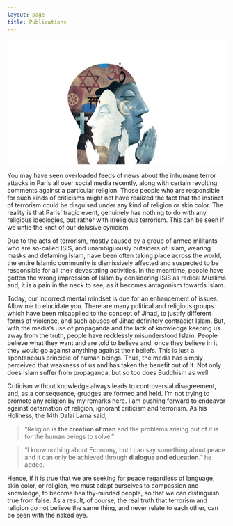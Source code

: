 ```yaml
---
layout: page
title: Publications
---
```

![](../images/wakeupcall.jpg)

You may have seen overloaded feeds of news about the inhumane terror attacks in
Paris all over social media recently, along with certain revolting comments
against a particular religion. Those people who are responsible for such kinds
of criticisms might not have realized the fact that the instinct of terrorism
could be disguised under any kind of religion or skin color. The reality is that
Paris’ tragic event, genuinely has nothing to do with any religious ideologies,
but rather with irreligious terrorism. This can be seen if we untie the knot of
our delusive cynicism.

Due to the acts of terrorism, mostly caused by a group of armed militants who
are so-called ISIS, and unambiguously outsiders of Islam, wearing masks and
defaming Islam, have been often taking place across the world, the entire
Islamic community is dismissively affected and suspected to be responsible for
all their devastating activities. In the meantime, people have gotten the wrong
impression of Islam by considering ISIS as radical Muslims and, it is a pain in
the neck to see, as it becomes antagonism towards Islam.

Today, our incorrect mental mindset is due for an enhancement of issues. Allow
me to elucidate you. There are many political and religious groups which have
been misapplied to the concept of Jihad, to justify different forms of violence,
and such abuses of Jihad definitely contradict Islam. But, with the media’s use
of propaganda and the lack of knowledge keeping us away from the truth, people
have recklessly misunderstood Islam. People believe what they want and are told
to believe and, once they believe in it, they would go against anything against
their beliefs. This is just a spontaneous principle of human beings. Thus, the
media has simply perceived that weakness of us and has taken the benefit out of
it. Not only does Islam suffer from propaganda, but so too does Buddhism as
well.

Criticism without knowledge always leads to controversial disagreement, and, as
a consequence, grudges are formed and held. I’m not trying to promote any
religion by my remarks here. I am pushing forward to endeavor against defamation
of religion, ignorant criticism and terrorism. As his Holiness, the 14th Dalai
Lama said,

>   “Religion is **the creation of man** and the problems arising out of it is
>   for the human beings to solve.”

>   “I know nothing about Economy, but I can say something about peace and it
>   can only be achieved through **dialogue and education**.” he added.

Hence, if it is true that we are seeking for peace regardless of language, skin
color, or religion, we must adapt ourselves to compassion and knowledge, to
become healthy-minded people, so that we can distinguish true from false. As a
result, of course, the real truth that terrorism and religion do not believe the
same thing, and never relate to each other, can be seen with the naked eye.

